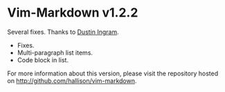 Vim-Markdown v1.2.2
===================

Several fixes. Thanks to [Dustin Ingram][].

* Fixes.
* Multi-paragraph list items.
* Code block in list.

For more information about this version, please visit the repository hosted
on <http://github.com/hallison/vim-markdown>.

[Dustin Ingram]: http://github.com/dustingram
"Dustin Ingram"

